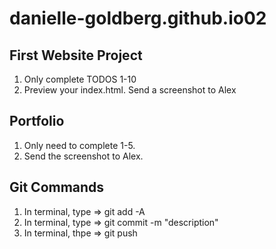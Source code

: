 # danielle-goldberg.github.io02
## First Website Project
1) Only complete TODOS 1-10
2) Preview your index.html. Send a screenshot to Alex
## Portfolio 
1) Only need to complete 1-5.
2) Send the screenshot to Alex.
## Git Commands
1) In terminal, type => git add -A
2) In terminal, type => git commit -m "description"
3) In terminal, thpe => git push